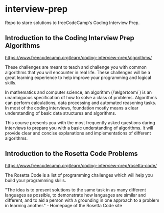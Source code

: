 # interview-prep
Repo to store solutions to freeCodeCamp's Coding Interview Prep.

## Introduction to the Coding Interview Prep Algorithms
https://www.freecodecamp.org/learn/coding-interview-prep/algorithms/

These challenges are meant to teach and challenge you with common algorithms that you will encounter in real life. These challenges will be a great learning experience to help improve your programming and logical skills.

In mathematics and computer science, an algorithm (/ˈælɡərɪðəm/ ) is an unambiguous specification of how to solve a class of problems. Algorithms can perform calculations, data processing and automated reasoning tasks. In most of the coding interviews, foundation mostly means a clear understanding of basic data structures and algorithms.

This course presents you with the most frequently asked questions during interviews to prepare you with a basic understanding of algorithms. It will provide clear and concise explanations and implementations of different algorithms.

## Introduction to the Rosetta Code Problems
https://www.freecodecamp.org/learn/coding-interview-prep/rosetta-code/

The Rosetta Code is a list of programming challenges which will help you build your programming skills.

"The idea is to present solutions to the same task in as many different languages as possible, to demonstrate how languages are similar and different, and to aid a person with a grounding in one approach to a problem in learning another." - Homepage of the Rosetta Code site

